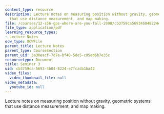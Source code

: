 ```yaml
---
content_type: resource
description: Lecture notes on measuring position without gravity, geometric systems
  that use distance measurement, and map making.
file: /courses/12-s56-gps-where-are-you-fall-2008/cb3759ca56934b048224e7fcada1ba42_12s56_sem03.pdf
file_type: application/pdf
learning_resource_types:
- Lecture Notes
ocw_type: OCWFile
parent_title: Lecture Notes
parent_type: CourseSection
parent_uid: 3a30eacf-7d7e-bf40-5de5-c05ed6b7e35c
resourcetype: Document
title: Seminar 3
uid: cb3759ca-5693-4b04-8224-e7fcada1ba42
video_files:
  video_thumbnail_file: null
video_metadata:
  youtube_id: null
---
```

Lecture notes on measuring position without gravity, geometric systems that use distance measurement, and map making.

